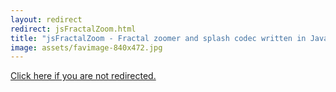 ```yaml
---
layout: redirect
redirect: jsFractalZoom.html
title: "jsFractalZoom - Fractal zoomer and splash codec written in JavaScript"
image: assets/favimage-840x472.jpg
---
```


<a href="{{ page.redirect }}">Click here if you are not redirected.</a>
